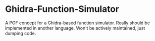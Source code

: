 # Ghidra-Function-Simulator
A POF concept for a Ghidra-based function simulator. Really should be implemented in another language. Won't be actively maintained, just dumping code.
